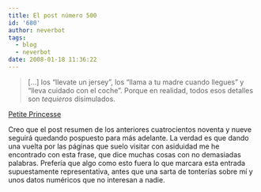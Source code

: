 ```yaml
---
title: El post número 500
id: '680'
author: neverbot
tags:
  - blog
  - neverbot
date: 2008-01-18 11:36:22
---
```


> \[...\] los “llevate un jersey”, los “llama a tu madre cuando llegues” y “lleva cuidado con el coche”. Porque en realidad, todos esos detalles son _tequieros_ disimulados.

[Petite Princesse](http://petiteprincesse.net/2008/01/17/the-mamas-and-the-papas/)

Creo que el post resumen de los anteriores cuatrocientos noventa y nueve seguirá quedando pospuesto para más adelante. La verdad es que dando una vuelta por las páginas que suelo visitar con asiduidad me he encontrado con esta frase, que dice muchas cosas con no demasiadas palabras. Prefería que algo como esto fuera lo que marcara esta entrada supuestamente representativa, antes que una sarta de tonterías sobre mí y unos datos numéricos que no interesan a nadie.
